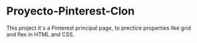 # Proyecto-Pinterest-Clon
This project it´s a Pinterest principal page, to prectice properties like grid and flex in HTML and CSS.

